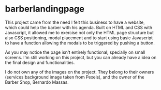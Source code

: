 # barberlandingpage

This project came from the need I felt this business to have a website, which could help the barber with his agenda. 
Built on HTML and CSS with Javascript, it allowed me to exercise not only the HTML page structure but also CSS positioning, modal placement and to start using basic Javascript to have a function allowing the modals to be triggered by pushing a button.

As you may notice the page isn't entirely functional, specially on small screens. 
I'm still working on this project, but you can already have a idea on the final design and functionalities.

I do not own any of the images on the project. They belong to their owners (services background image taken from Pexels), and the owner of the Barber Shop, Bernardo Massas.
